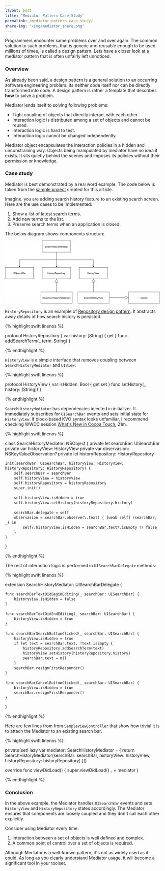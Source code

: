 ```yaml
---
layout: post
title: "Mediator Pattern Case Study"
permalink: /mediator-pattern-case-study/
share-img: "/img/mediator_share.png"
---
```


Programmers encounter same problems over and over again. The common solution to such problems, that is generic and reusable enough to be used millions of times, is called a design pattern. Lets have a closer look at a mediator pattern that is often unfairly left unnoticed.

### Overview

As already been said, a design pattern is a general solution to an occurring software engineering problem. Its neither code itself nor can be directly transformed into code. A design pattern is rather a template that describes **how** to solve a problem.

Mediator lends itself to solving following problems:
* Tight coupling of objects that directly interact with each other.
* Interaction logic is distributed among a set of objects and cannot be reused.
* Interaction logic is hard to test.
* Interaction logic cannot be changed independently.

Mediator object encapsulates the interaction policies in a hidden and unconstraining way. Objects being manipulated by mediator have no idea it exists. It sits quietly behind the scenes and imposes its policies without their permission or knowledge.

### Case study

Mediator is best demonstrated by a real word example. The code below is taken from the [sample project][sample-project] created for this article.

Imagine, you are adding search history feature to an existing search screen. Here are the use cases to be implemented:
1. Show a list of latest search terms.
2. Add new terms to the list.
3. Preserve search terms when an application is closed.

The below diagram shows components structure.

<p align="center">
    <a href="{{ "img/mediator_1.svg" | absolute_url }}">
        <img src="/img/mediator_1.svg" alt="SearchHistoryMediator UML diagram"/>
    </a>
</p>
 
`HistoryRepository` is an example of [Repository design pattern][repository-def]. It abstracts away details of how search history is persisted.

{% highlight swift linenos %}

protocol HistoryRepository {
    var history: [String] { get }
    func addSearchTerm(_ term: String)
}

{% endhighlight %}

`HistoryView` is a simple interface that removes coupling between `SearchHistoryMediator` and `UIView`:

{% highlight swift linenos %}

protocol HistoryView {
    var isHidden: Bool { get set }
    func setHistory(_ history: [String])
}

{% endhighlight %}

`SearchHistoryMediator` has dependencies injected in initializer. It immediately subscribes for `UISearchBar` events and sets initial state for `HistoryView`. If block-based KVO syntax looks unfamiliar, I recommend checking WWDC session [What's New in Cocoa Touch](https://developer.apple.com/videos/play/wwdc2017/201/), 21m.

{% highlight swift linenos %}

class SearchHistoryMediator: NSObject {
    private let searchBar: UISearchBar
    private var historyView: HistoryView
    private var observasion: NSKeyValueObservation?
    private let historyRepository: HistoryRepository

    init(searchBar: UISearchBar, historyView: HistoryView, historyRepository: HistoryRepository) {
        self.searchBar = searchBar
        self.historyView = historyView
        self.historyRepository = historyRepository
        super.init()

        self.historyView.isHidden = true
        self.historyView.setHistory(historyRepository.history)

        searchBar.delegate = self
        observasion = searchBar.observe(\.text) { [weak self] (searchBar, _) in
            self?.historyView.isHidden = searchBar.text?.isEmpty ?? false
        }
    }
}

{% endhighlight %}

The rest of interaction logic is performed in `UISearchBarDelegate` methods:

{% highlight swift linenos %}

extension SearchHistoryMediator: UISearchBarDelegate {

    func searchBarTextDidBeginEditing(_ searchBar: UISearchBar) {
        historyView.isHidden = false
    }

    func searchBarTextDidEndEditing(_ searchBar: UISearchBar) {
        historyView.isHidden = true
    }

    func searchBarSearchButtonClicked(_ searchBar: UISearchBar) {
        historyView.isHidden = true
        if let text = searchBar.text, !text.isEmpty {
            historyRepository.addSearchTerm(text)
            historyView.setHistory(historyRepository.history)
            searchBar.text = nil
        }
        searchBar.resignFirstResponder()
    }

    func searchBarCancelButtonClicked(_ searchBar: UISearchBar) {
        historyView.isHidden = true
        searchBar.resignFirstResponder()
    }
}

{% endhighlight %}

Here are few lines from from `SampleViewController` that show how trivial it is to attach the Mediator to an existing search bar.

{% highlight swift linenos %}

private(set) lazy var mediator: SearchHistoryMediator = {
    return SearchHistoryMediator(searchBar: searchBar, historyView: historyView, historyRepository: historyRepository)
}()

override func viewDidLoad() {
    super.viewDidLoad()
    _ = mediator
}

{% endhighlight %}

### Conclusion

In the above example, the Mediator handles `UISearchBar` events and sets `HistoryView` and `HistoryRepository` states accordingly. The Mediator ensures that components are loosely coupled and they don't call each other explicitly.

Consider using Mediator every time: 
1. Interaction between a set of objects is well defined and complex.
2. A common point of control over a set of objects is required.

Although Mediator is a well-known pattern, it's not as widely used as it could. As long as you clearly understand Mediator usage, it will become a significant tool in your toolset.

[repository-def]: https://msdn.microsoft.com/en-us/library/ff649690.aspx
[sample-project]: https://github.com/V8tr/SearchHistoryMediator
